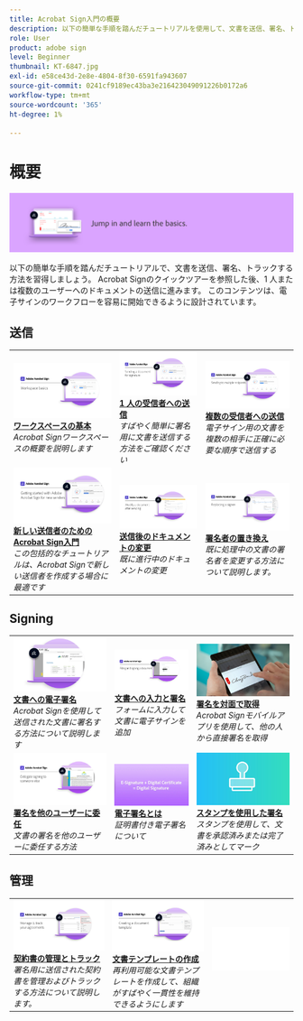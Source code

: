 ```yaml
---
title: Acrobat Sign入門の概要
description: 以下の簡単な手順を踏んだチュートリアルを使用して、文書を送信、署名、トラックする方法を習得してください
role: User
product: adobe sign
level: Beginner
thumbnail: KT-6847.jpg
exl-id: e58ce43d-2e8e-4804-8f30-6591fa943607
source-git-commit: 0241cf9189ec43ba3e216423049091226b0172a6
workflow-type: tm+mt
source-wordcount: '365'
ht-degree: 1%

---
```


# 概要

![「はじめに」に署名の画像](../assets/Hero-GettingStarted.png)

以下の簡単な手順を踏んだチュートリアルで、文書を送信、署名、トラックする方法を習得しましょう。 Acrobat Signのクイックツアーを参照した後、1 人または複数のユーザーへのドキュメントの送信に進みます。 このコンテンツは、電子サインのワークフローを容易に開始できるように設計されています。

## 送信

<table style="table-layout:fixed">
<tr>
 <td>
    <a href="quick-tour.md">
      <img alt="ワークスペースの基本" src="../assets/workspace_1280.png" />
    </a>
    <div>
    <a href="quick-tour.md"><strong>ワークスペースの基本</strong></a>
    </div>
    <em>Acrobat Signワークスペースの概要を説明します</em>
    <br>
  </td>
  <td>
    <a href="send-to-single-recipient.md">
      <img alt="1 人の受信者への送信" src="../assets/Send-to-single-recipient.png" />
    </a>
    <div>
    <a href="send-to-single-recipient.md"><strong>1 人の受信者への送信</strong></a>
    </div>
    <em>すばやく簡単に署名用に文書を送信する方法をご確認ください</em>
    <br>
  </td>
  <td>
    <a href="send-to-multiple-recipients.md">
      <img alt="複数の受信者への送信" src="../assets/Sending-to-multiple-recipients.png" />
    </a>
    <div>
    <a href="send-to-multiple-recipients.md"><strong>複数の受信者への送信</strong></a>
    </div>
    <em>電子サイン用の文書を複数の相手に正確に必要な順序で送信する</em>
    <br>
  </td>
</tr>
<tr>
  <td>
    <a href="new-sender.md">
      <img alt="新しい送信者のためのAcrobat Sign入門" src="../assets/gettingstartednew.png" />
    </a>
    <div>
    <a href="new-sender.md"><strong>新しい送信者のためのAcrobat Sign入門</strong></a>
    </div>
    <em>この包括的なチュートリアルは、Acrobat Signで新しい送信者を作成する場合に最適です</em>
    <br>
  </td>
 <td>
    <a href="modify-in-flight.md">
      <img alt="送信後のドキュメントの変更" src="../assets/Modifying-sending.png" />
    </a>
    <div>
    <a href="modify-in-flight.md"><strong>送信後のドキュメントの変更</strong></a>
    </div>
    <em>既に進行中のドキュメントの変更</em>
    <br>
  </td>
 <td>
    <a href="replace-signer.md">
      <img alt="署名者の置き換え" src="../assets/replace-signer.png" />
    </a>
    <div>
    <a href="replace-signer.md"><strong>署名者の置き換え</strong></a>
    </div>
    <em>既に処理中の文書の署名者を変更する方法について説明します。</em>
     <br>
  </td>
</tr>
</table>

## Signing

<table style="table-layout:fixed">
<tr>
  <td>
    <a href="electronically-sign-a-document.md">
      <img alt="文書への電子署名" src="../assets/Electronically-sign.png" />
    </a>
    <div>
    <a href="electronically-sign-a-document.md"><strong>文書への電子署名</strong></a>
    </div>
    <em>Acrobat Signを使用して送信された文書に署名する方法について説明します</em>
    <br>
  </td>
  <td>
    <a href="fill-and-sign.md">
      <img alt="文書への入力と署名" src="../assets/FillandSign.png" />
    </a>
    <div>
    <a href="fill-and-sign.md"><strong>文書への入力と署名</strong></a>
    </div>
    <em>フォームに入力して文書に電子サインを追加</em>
    <br>
  </td>
  <td>
    <a href="sign-in-person.md">
      <img alt="署名を対面で取得" src="../assets/In-person.png" />
    </a>
    <div>
    <a href="sign-in-person.md"><strong>署名を対面で取得</strong></a>
    </div>
    <em>Acrobat Signモバイルアプリを使用して、他の人から直接署名を取得</em>
    <br>
  </td>
</tr>
<tr>
  <td>
    <a href="delegate-signing.md">
      <img alt="署名を他のユーザーに委任" src="../assets/Delegatesigning.png" />
    </a>
    <div>
    <a href="delegate-signing.md"><strong>署名を他のユーザーに委任</strong></a>
    </div>
    <em>文書の署名を他のユーザーに委任する方法</em>
    <br>
  </td>
  <td>
    <a href="sign-with-a-digital-signature.md">
      <img alt="電子署名とは" src="../assets/Whatisdigsig_1280.jpg" />
    </a>
    <div>
    <a href="sign-with-a-digital-signature.md"><strong>電子署名とは</strong></a>
    </div>
    <em>証明書付き電子署名について</em>
    <br>
  </td>
  <td>
    <a href="sign-with-a-stamp.md">
      <img alt="スタンプを使用した署名" src="../assets/Stamp.png" />
    </a>
    <div>
    <a href="sign-with-a-stamp.md"><strong>スタンプを使用した署名</strong></a>
    </div>
    <em>スタンプを使用して、文書を承認済みまたは完了済みとしてマーク</em>
     <br>
  </td> 
</tr>  
</table>

## 管理

<table style="table-layout:fixed">
<tr>
  <td>
    <a href="manage-and-track.md">
      <img alt="契約書の管理とトラック" src="../assets/Manage_1280.png" />
    </a>
    <div>
    <a href="manage-and-track.md"><strong>契約書の管理とトラック</strong></a>
    </div>
    <em>署名用に送信された契約書を管理およびトラックする方法について説明します。</em>
    <br>
  </td>
  <td>
    <a href="../sign-advanced-users/create-a-template.md">
      <img alt="文書テンプレートの作成" src="../assets/Template.png" />
    </a>
    <div>
    <a href="../sign-advanced-users/create-a-template.md"><strong>文書テンプレートの作成</strong></a>
    </div>
    <em>再利用可能な文書テンプレートを作成して、組織がすばやく一貫性を維持できるようにします</em>
    <br>
  </td>
  <td>
    <img alt="スペーサー" src="../assets/Whitespacer.png" />
    <div>
    <br>
  </td>
</tr>
</table>
